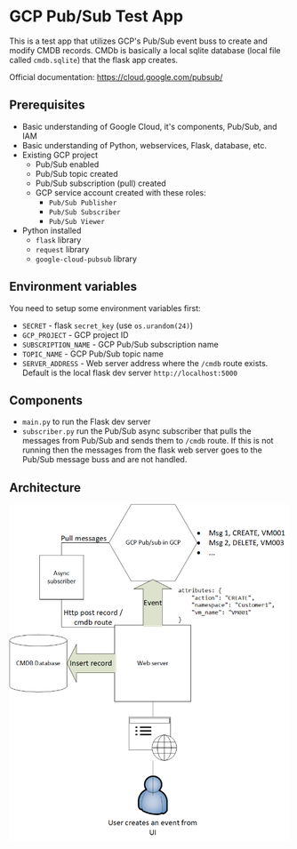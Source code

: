 # GCP Pub/Sub Test App

This is a test app that utilizes GCP's Pub/Sub event buss to create and modify CMDB records. CMDb is basically a local sqlite database (local file called `cmdb.sqlite`) that the flask app creates.

Official documentation:
<https://cloud.google.com/pubsub/>

## Prerequisites

- Basic understanding of Google Cloud, it's components, Pub/Sub, and IAM
- Basic understanding of Python, webservices, Flask, database, etc.
- Existing GCP project
  - Pub/Sub enabled
  - Pub/Sub topic created
  - Pub/Sub subscription (pull) created
  - GCP service account created with these roles:
    - `Pub/Sub Publisher`
    - `Pub/Sub Subscriber`
    - `Pub/Sub Viewer`
- Python installed
  - `flask` library
  - `request` library
  - `google-cloud-pubsub` library

## Environment variables

You need to setup some environment variables first:

- `SECRET` - flask `secret_key` (use `os.urandom(24)`)
- `GCP_PROJECT` - GCP project ID
- `SUBSCRIPTION_NAME` - GCP Pub/Sub subscription name
- `TOPIC_NAME` - GCP Pub/Sub topic name
- `SERVER_ADDRESS` - Web server address where the `/cmdb` route exists. Default is the local flask dev server `http://localhost:5000`

## Components

- `main.py` to run the Flask dev server
- `subscriber.py` run the Pub/Sub async subscriber that pulls the messages from Pub/Sub and sends them to `/cmdb` route. If this is not running then the messages from the flask web server goes to the Pub/Sub message buss and are not handled.

## Architecture

![Pub Sub image](/img/pub_sub.png)
